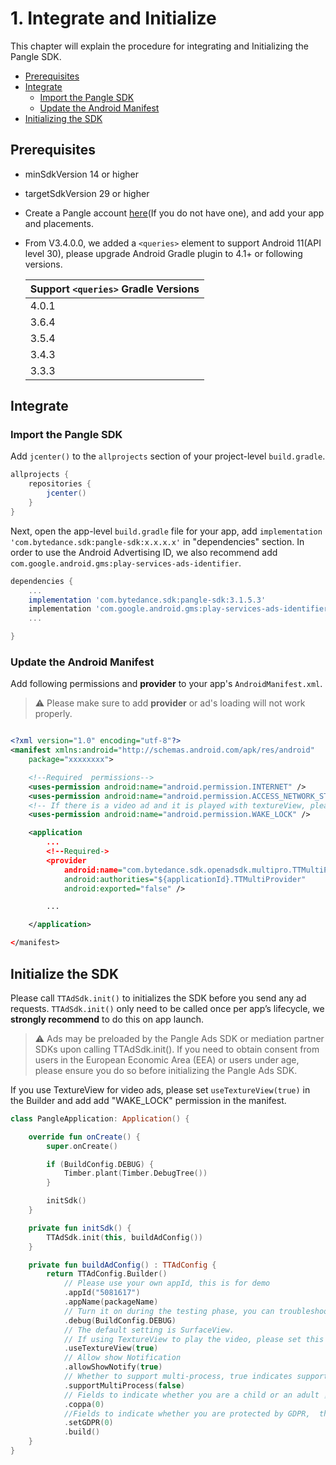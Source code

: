 # 1. Integrate and Initialize

This chapter will explain the procedure for integrating and Initializing the Pangle SDK.

* [Prerequisites](#start/env)
* [Integrate](#start/integrate)
  * [Import the Pangle SDK](#start/import)
  * [Update the Android Manifest](#start/manifest)
* [Initializing the SDK](#start/init)


<a name="start/env"></a>
## Prerequisites

* minSdkVersion 14 or higher
* targetSdkVersion 29 or higher
* Create a Pangle account [here](https://www.pangleglobal.com/)(If you do not have one), and add your app and placements.
* From V3.4.0.0, we added a `<queries>` element to support Android 11(API level 30), please upgrade Android Gradle plugin to 4.1+ or following versions.

  |  Support `<queries>` Gradle Versions  |
  | ---- |
  |  4.0.1 |
  |  3.6.4 |
  |  3.5.4 |
  |  3.4.3 |
  |  3.3.3 |


<a name="start/integrate"></a>
## Integrate

<a name="start/import"></a>
### Import the Pangle SDK
Add `jcenter()` to the `allprojects` section of your project-level `build.gradle`.

```gradle
allprojects {
    repositories {
        jcenter()
    }
}
```

Next, open the app-level `build.gradle` file for your app, add `implementation 'com.bytedance.sdk:pangle-sdk:x.x.x.x'` in "dependencies" section.
In order to use the Android Advertising ID, we also recommend add  `com.google.android.gms:play-services-ads-identifier`.

```gradle
dependencies {
    ...
    implementation 'com.bytedance.sdk:pangle-sdk:3.1.5.3'
    implementation 'com.google.android.gms:play-services-ads-identifier:17.0.0'
    ...

}
```

<a name="start/manifest"></a>
### Update the Android Manifest
Add following permissions and **provider** to your app's `AndroidManifest.xml`.

> :warning: Please make sure to add **provider** or ad's loading will not work properly.


```xml

<?xml version="1.0" encoding="utf-8"?>
<manifest xmlns:android="http://schemas.android.com/apk/res/android"
    package="xxxxxxxx">

    <!--Required  permissions-->
    <uses-permission android:name="android.permission.INTERNET" />
    <uses-permission android:name="android.permission.ACCESS_NETWORK_STATE" />
    <!-- If there is a video ad and it is played with textureView, please be sure to add this, otherwise a black screen will appear -->
    <uses-permission android:name="android.permission.WAKE_LOCK" />

    <application
        ...
        <!--Required->
        <provider
            android:name="com.bytedance.sdk.openadsdk.multipro.TTMultiProvider"
            android:authorities="${applicationId}.TTMultiProvider"
            android:exported="false" />

        ...

    </application>

</manifest>

```


## Initialize the SDK
Please call `TTAdSdk.init()` to initializes the SDK before you send any ad requests. `TTAdSdk.init()` only need to be called once per app’s lifecycle, we **strongly recommend** to do this on app launch.

> :warning: Ads may be preloaded by the Pangle Ads SDK or mediation partner SDKs upon calling TTAdSdk.init(). If you need to obtain consent from users in the European Economic Area (EEA) or users under age, please ensure you do so before initializing the Pangle Ads SDK.

If you use TextureView for video ads, please set `useTextureView(true)` in the Builder and add add "WAKE_LOCK" permission in the manifest.


```kotlin
class PangleApplication: Application() {

    override fun onCreate() {
        super.onCreate()

        if (BuildConfig.DEBUG) {
            Timber.plant(Timber.DebugTree())
        }

        initSdk()
    }

    private fun initSdk() {
        TTAdSdk.init(this, buildAdConfig())
    }

    private fun buildAdConfig() : TTAdConfig {
        return TTAdConfig.Builder()
            // Please use your own appId, this is for demo
            .appId("5081617")
            .appName(packageName)
            // Turn it on during the testing phase, you can troubleshoot with the log, remove it after launching the app
            .debug(BuildConfig.DEBUG)
            // The default setting is SurfaceView.
            // If using TextureView to play the video, please set this and add "WAKE_LOCK" permission in manifest
            .useTextureView(true)
            // Allow show Notification
            .allowShowNotify(true)
            // Whether to support multi-process, true indicates support
            .supportMultiProcess(false)
            // Fields to indicate whether you are a child or an adult ，0:adult ，1:child
            .coppa(0)
            //Fields to indicate whether you are protected by GDPR,  the value of GDPR : 0 close GDRP Privacy protection ，1: open GDRP Privacy protection
            .setGDPR(0)
            .build()
    }
}
```
